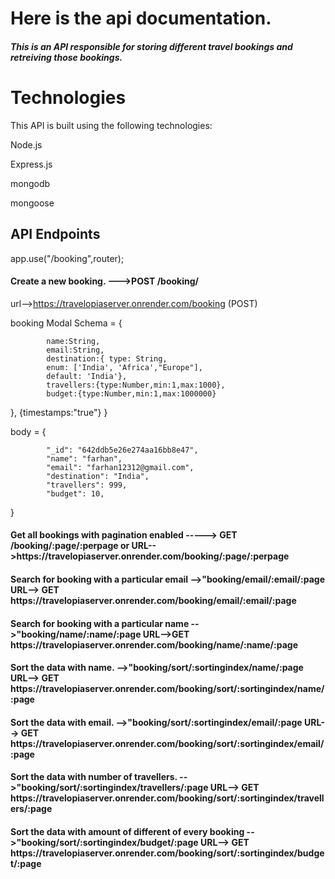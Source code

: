 <h1>Here is the api documentation.</h1>



<h5>This is an API responsible for storing different travel bookings and retreiving those bookings.</h5>
<h1>Technologies</h1>

This API is built using the following technologies:

Node.js

Express.js

mongodb

mongoose



<h2>API Endpoints</h2>

app.use("/booking",router);
<h4>Create a new booking. --->POST /booking/</h4>

url-->https://travelopiaserver.onrender.com/booking (POST)


booking Modal Schema = {

   
            name:String,
            email:String,
            destination:{ type: String,
            enum: ['India', 'Africa',"Europe"],
            default: 'India'},
            travellers:{type:Number,min:1,max:1000},
            budget:{type:Number,min:1,max:1000000}
},
            {timestamps:"true"}
}


body = {

   
            "_id": "642ddb5e26e274aa16bb8e47",
            "name": "farhan",
            "email": "farhan12312@gmail.com",
            "destination": "India",
            "travellers": 999,
            "budget": 10,
}

<h4>
Get  all bookings with pagination enabled  ----->    GET /booking/:page/:perpage or URL-->https://travelopiaserver.onrender.com/booking/:page/:perpage
</h4>



<h4>
Search for booking with a particular email -->"booking/email/:email/:page
URL--> GET https://travelopiaserver.onrender.com/booking/email/:email/:page
</h4>


<h4>
Search for booking with a particular name -->"booking/name/:name/:page
URL-->GET https://travelopiaserver.onrender.com/booking/name/:name/:page 
</h4>




<h4>
Sort the data with name. -->"booking/sort/:sortingindex/name/:page
URL--> GET https://travelopiaserver.onrender.com/booking/sort/:sortingindex/name/:page
</h4>



<h4>
Sort the data with email. -->"booking/sort/:sortingindex/email/:page
URL--> GET https://travelopiaserver.onrender.com/booking/sort/:sortingindex/email/:page
</h4>



<h4>
Sort the data with number of travellers. -->"booking/sort/:sortingindex/travellers/:page
URL--> GET https://travelopiaserver.onrender.com/booking/sort/:sortingindex/travellers/:page
</h4>



<h4>
Sort the data with amount of different of every booking -->"booking/sort/:sortingindex/budget/:page
URL--> GET https://travelopiaserver.onrender.com/booking/sort/:sortingindex/budget/:page
</h4>















